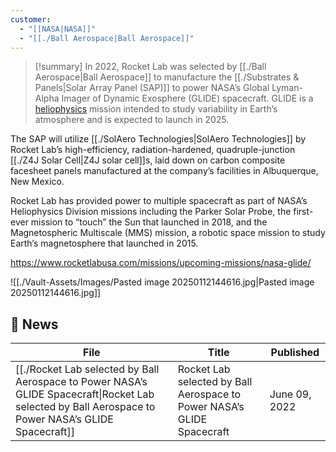 ```yaml
---
customer:
  - "[[NASA|NASA]]"
  - "[[./Ball Aerospace|Ball Aerospace]]"
---
```


>[!summary]
>In 2022, Rocket Lab was selected by [[./Ball Aerospace|Ball Aerospace]] to manufacture the [[./Substrates & Panels|Solar Array Panel (SAP)]] to power NASA’s Global Lyman-Alpha Imager of Dynamic Exosphere (GLIDE) spacecraft. GLIDE is a [heliophysics](https://science.nasa.gov/heliophysics/) mission intended to study variability in Earth’s atmosphere and is expected to launch in 2025.
>
The SAP will utilize [[./SolAero Technologies|SolAero Technologies]] by Rocket Lab’s high-efficiency, radiation-hardened, quadruple-junction [[./Z4J Solar Cell|Z4J solar cell]]s, laid down on carbon composite facesheet panels manufactured at the company’s facilities in Albuquerque, New Mexico.
>
Rocket Lab has provided power to multiple spacecraft as part of NASA’s Heliophysics Division missions including the Parker Solar Probe, the first-ever mission to “touch” the Sun that launched in 2018, and the Magnetospheric Multiscale (MMS) mission, a robotic space mission to study Earth’s magnetosphere that launched in 2015.
>
https://www.rocketlabusa.com/missions/upcoming-missions/nasa-glide/

![[./Vault-Assets/Images/Pasted image 20250112144616.jpg|Pasted image 20250112144616.jpg]]
## 📰 News

| File                                                                                                                                                       | Title                                                                   | Published     |
| ---------------------------------------------------------------------------------------------------------------------------------------------------------- | ----------------------------------------------------------------------- | ------------- |
| [[./Rocket Lab selected by Ball Aerospace to Power NASA’s GLIDE Spacecraft\|Rocket Lab selected by Ball Aerospace to Power NASA’s GLIDE Spacecraft]] | Rocket Lab selected by Ball Aerospace to Power NASA’s GLIDE Spacecraft  | June 09, 2022 |

